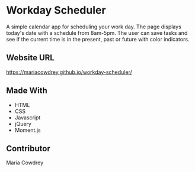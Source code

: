 # Workday Scheduler
A simple calendar app for scheduling your work day.
The page displays today's date with a schedule from 8am-5pm.
The user can save tasks and see if the current time is in the present, past or future with color indicators.

## Website URL
https://mariacowdrey.github.io/workday-scheduler/

## Made With

* HTML
* CSS
* Javascript
* jQuery
* Moment.js



## Contributor
Maria Cowdrey